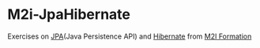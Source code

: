 # M2i-JpaHibernate
Exercises on [JPA](https://en.wikipedia.org/wiki/Jakarta_Persistence)(Java Persistence API) and [Hibernate](https://hibernate.org/) from [M2I Formation](https://www.m2iformation.fr/)
